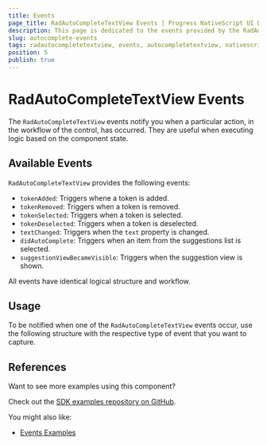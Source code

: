 ```yaml
---
title: Events
page_title: RadAutoCompleteTextView Events | Progress NativeScript UI Documentation
description: This page is dedicated to the events provided by the RadAutoCompleteTextView control.
slug: autocomplete-events
tags: radautocompletetextview, events, autocompletetextview, nativescript, professional, ui
position: 5
publish: true
---
```


# RadAutoCompleteTextView Events

The `RadAutoCompleteTextView` events notify you when a particular action, in the workflow of the control, has occurred. They are useful when executing logic based on the component state. 

## Available Events

`RadAutoCompleteTextView` provides the following events:

* `tokenAdded`: Triggers whene a token is added.
* `tokenRemoved`: Triggers when a token is removed.
* `tokenSelected`: Triggers when a token is selected.
* `tokenDeselected`: Triggers when a token is deselected.
* `textChanged`: Triggers when the `text` property is changed.
* `didAutoComplete`: Triggers when an item from the suggestions list is selected.
* `suggestionViewBecameVisible`: Triggers when the suggestion view is shown.

All events have identical logical structure and workflow. 

## Usage

To be notified when one of the `RadAutoCompleteTextView` events occur, use the following structure with the respective type of event that you want to capture.

<snippet id='autocomplete-events-xml'/>
<snippet id='autocomplete-events-ts'/>

## References

Want to see more examples using this component?

Check out the [SDK examples repository on GitHub](https://github.com/telerik/nativescript-ui-samples/tree/master/autocomplete/app/examples/).

You might also like:

* [Events Examples](https://github.com/telerik/nativescript-ui-samples/tree/master/autocomplete/app/examples/events)